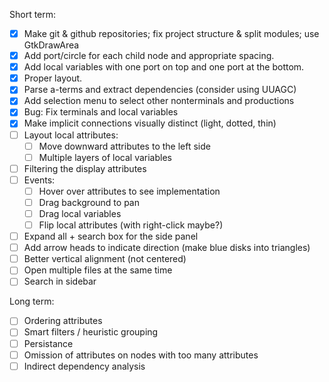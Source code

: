 Short term:

  * [x] Make git & github repositories; fix project structure & split modules; use GtkDrawArea
  * [x] Add port/circle for each child node and appropriate spacing.
  * [x] Add local variables with one port on top and one port at the bottom.
  * [x] Proper layout.
  * [x] Parse a-terms and extract dependencies (consider using UUAGC)
  * [x] Add selection menu to select other nonterminals and productions
  * [x] Bug: Fix terminals and local variables
  * [x] Make implicit connections visually distinct (light, dotted, thin)
  * [ ] Layout local attributes:
    * [ ] Move downward attributes to the left side
    * [ ] Multiple layers of local variables
  * [ ] Filtering the display attributes
  * [ ] Events:
    * [ ] Hover over attributes to see implementation
    * [ ] Drag background to pan
    * [ ] Drag local variables
    * [ ] Flip local attributes (with right-click maybe?)
  * [ ] Expand all + search box for the side panel
  * [ ] Add arrow heads to indicate direction (make blue disks into triangles)
  * [ ] Better vertical alignment (not centered)
  * [ ] Open multiple files at the same time
  * [ ] Search in sidebar

Long term:

  * [ ] Ordering attributes
  * [ ] Smart filters / heuristic grouping
  * [ ] Persistance
  * [ ] Omission of attributes on nodes with too many attributes
  * [ ] Indirect dependency analysis
